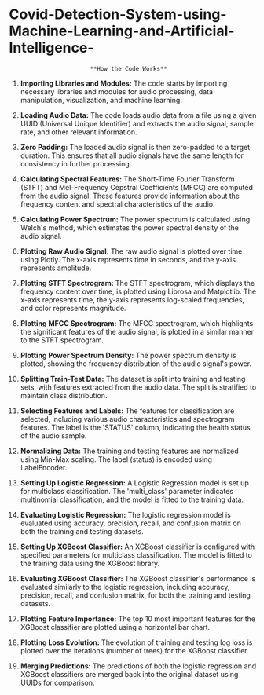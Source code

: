 # Covid-Detection-System-using-Machine-Learning-and-Artificial-Intelligence-

                           **How the Code Works**

1. **Importing Libraries and Modules:**
   The code starts by importing necessary libraries and modules for audio processing, data manipulation, visualization, and machine learning.

2. **Loading Audio Data:**
   The code loads audio data from a file using a given UUID (Universal Unique Identifier) and extracts the audio signal, sample rate, and other relevant information.

3. **Zero Padding:**
   The loaded audio signal is then zero-padded to a target duration. This ensures that all audio signals have the same length for consistency in further processing.

4. **Calculating Spectral Features:**
   The Short-Time Fourier Transform (STFT) and Mel-Frequency Cepstral Coefficients (MFCC) are computed from the audio signal. These features provide information about the frequency content and spectral characteristics of the audio.

5. **Calculating Power Spectrum:**
   The power spectrum is calculated using Welch's method, which estimates the power spectral density of the audio signal.

6. **Plotting Raw Audio Signal:**
   The raw audio signal is plotted over time using Plotly. The x-axis represents time in seconds, and the y-axis represents amplitude.

7. **Plotting STFT Spectrogram:**
   The STFT spectrogram, which displays the frequency content over time, is plotted using Librosa and Matplotlib. The x-axis represents time, the y-axis represents log-scaled frequencies, and color represents magnitude.

8. **Plotting MFCC Spectrogram:**
   The MFCC spectrogram, which highlights the significant features of the audio signal, is plotted in a similar manner to the STFT spectrogram.

9. **Plotting Power Spectrum Density:**
   The power spectrum density is plotted, showing the frequency distribution of the audio signal's power.

10. **Splitting Train-Test Data:**
   The dataset is split into training and testing sets, with features extracted from the audio data. The split is stratified to maintain class distribution.

11. **Selecting Features and Labels:**
   The features for classification are selected, including various audio characteristics and spectrogram features. The label is the 'STATUS' column, indicating the health status of the audio sample.

12. **Normalizing Data:**
   The training and testing features are normalized using Min-Max scaling. The label (status) is encoded using LabelEncoder.

13. **Setting Up Logistic Regression:**
   A Logistic Regression model is set up for multiclass classification. The 'multi_class' parameter indicates multinomial classification, and the model is fitted to the training data.

14. **Evaluating Logistic Regression:**
   The logistic regression model is evaluated using accuracy, precision, recall, and confusion matrix on both the training and testing datasets.

15. **Setting Up XGBoost Classifier:**
   An XGBoost classifier is configured with specified parameters for multiclass classification. The model is fitted to the training data using the XGBoost library.

16. **Evaluating XGBoost Classifier:**
   The XGBoost classifier's performance is evaluated similarly to the logistic regression, including accuracy, precision, recall, and confusion matrix, for both the training and testing datasets.

17. **Plotting Feature Importance:**
   The top 10 most important features for the XGBoost classifier are plotted using a horizontal bar chart.

18. **Plotting Loss Evolution:**
   The evolution of training and testing log loss is plotted over the iterations (number of trees) for the XGBoost classifier.

19. **Merging Predictions:**
    The predictions of both the logistic regression and XGBoost classifiers are merged back into the original dataset using UUIDs for comparison.
